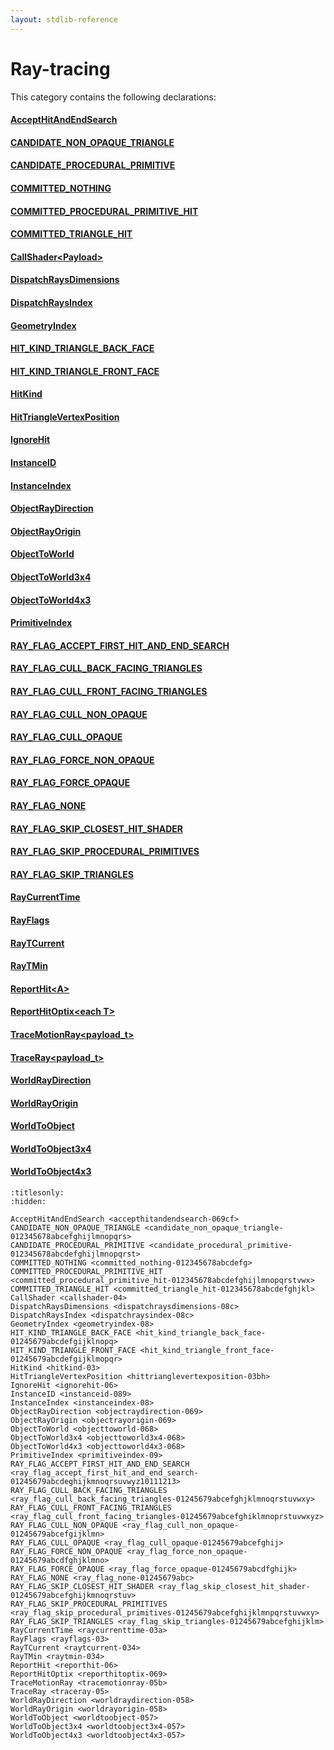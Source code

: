 ```yaml
---
layout: stdlib-reference
---
```

# Ray-tracing

This category contains the following declarations:

#### [AcceptHitAndEndSearch](../accepthitandendsearch-069cf.html)

#### [CANDIDATE\_NON\_OPAQUE\_TRIANGLE](../candidate_non_opaque_triangle-012345678abcefghijlmnopqrs.html)

#### [CANDIDATE\_PROCEDURAL\_PRIMITIVE](../candidate_procedural_primitive-012345678abcdefghijlmnopqrst.html)

#### [COMMITTED\_NOTHING](../committed_nothing-012345678abcdefg.html)

#### [COMMITTED\_PROCEDURAL\_PRIMITIVE\_HIT](../committed_procedural_primitive_hit-012345678abcdefghijlmnopqrstvwx.html)

#### [COMMITTED\_TRIANGLE\_HIT](../committed_triangle_hit-012345678abcdefghjkl.html)

#### [CallShader\<Payload\>](../callshader-04.html)

#### [DispatchRaysDimensions](../dispatchraysdimensions-08c.html)

#### [DispatchRaysIndex](../dispatchraysindex-08c.html)

#### [GeometryIndex](../geometryindex-08.html)

#### [HIT\_KIND\_TRIANGLE\_BACK\_FACE](../hit_kind_triangle_back_face-01245679abcdefgijklnopq.html)

#### [HIT\_KIND\_TRIANGLE\_FRONT\_FACE](../hit_kind_triangle_front_face-01245679abcdefgijklmopqr.html)

#### [HitKind](../hitkind-03.html)

#### [HitTriangleVertexPosition](../hittrianglevertexposition-03bh.html)

#### [IgnoreHit](../ignorehit-06.html)

#### [InstanceID](../instanceid-089.html)

#### [InstanceIndex](../instanceindex-08.html)

#### [ObjectRayDirection](../objectraydirection-069.html)

#### [ObjectRayOrigin](../objectrayorigin-069.html)

#### [ObjectToWorld](../objecttoworld-068.html)

#### [ObjectToWorld3x4](../objecttoworld3x4-068.html)

#### [ObjectToWorld4x3](../objecttoworld4x3-068.html)

#### [PrimitiveIndex](../primitiveindex-09.html)

#### [RAY\_FLAG\_ACCEPT\_FIRST\_HIT\_AND\_END\_SEARCH](../ray_flag_accept_first_hit_and_end_search-01245679abcdeghijkmnoqrsuvwyz10111213.html)

#### [RAY\_FLAG\_CULL\_BACK\_FACING\_TRIANGLES](../ray_flag_cull_back_facing_triangles-01245679abcefghjklmnoqrstuvwxy.html)

#### [RAY\_FLAG\_CULL\_FRONT\_FACING\_TRIANGLES](../ray_flag_cull_front_facing_triangles-01245679abcefghiklmnoprstuvwxyz.html)

#### [RAY\_FLAG\_CULL\_NON\_OPAQUE](../ray_flag_cull_non_opaque-01245679abcefgijklmn.html)

#### [RAY\_FLAG\_CULL\_OPAQUE](../ray_flag_cull_opaque-01245679abcefghij.html)

#### [RAY\_FLAG\_FORCE\_NON\_OPAQUE](../ray_flag_force_non_opaque-01245679abcdfghjklmno.html)

#### [RAY\_FLAG\_FORCE\_OPAQUE](../ray_flag_force_opaque-01245679abcdfghijk.html)

#### [RAY\_FLAG\_NONE](../ray_flag_none-01245679abc.html)

#### [RAY\_FLAG\_SKIP\_CLOSEST\_HIT\_SHADER](../ray_flag_skip_closest_hit_shader-01245679abcefghijkmnoqrstuv.html)

#### [RAY\_FLAG\_SKIP\_PROCEDURAL\_PRIMITIVES](../ray_flag_skip_procedural_primitives-01245679abcefghijklmnpqrstuvwxy.html)

#### [RAY\_FLAG\_SKIP\_TRIANGLES](../ray_flag_skip_triangles-01245679abcefghijklm.html)

#### [RayCurrentTime](../raycurrenttime-03a.html)

#### [RayFlags](../rayflags-03.html)

#### [RayTCurrent](../raytcurrent-034.html)

#### [RayTMin](../raytmin-034.html)

#### [ReportHit\<A\>](../reporthit-06.html)

#### [ReportHitOptix\<each T\>](../reporthitoptix-069.html)

#### [TraceMotionRay\<payload\_t\>](../tracemotionray-05b.html)

#### [TraceRay\<payload\_t\>](../traceray-05.html)

#### [WorldRayDirection](../worldraydirection-058.html)

#### [WorldRayOrigin](../worldrayorigin-058.html)

#### [WorldToObject](../worldtoobject-057.html)

#### [WorldToObject3x4](../worldtoobject3x4-057.html)

#### [WorldToObject4x3](../worldtoobject4x3-057.html)


```{toctree}
:titlesonly:
:hidden:

AcceptHitAndEndSearch <accepthitandendsearch-069cf>
CANDIDATE_NON_OPAQUE_TRIANGLE <candidate_non_opaque_triangle-012345678abcefghijlmnopqrs>
CANDIDATE_PROCEDURAL_PRIMITIVE <candidate_procedural_primitive-012345678abcdefghijlmnopqrst>
COMMITTED_NOTHING <committed_nothing-012345678abcdefg>
COMMITTED_PROCEDURAL_PRIMITIVE_HIT <committed_procedural_primitive_hit-012345678abcdefghijlmnopqrstvwx>
COMMITTED_TRIANGLE_HIT <committed_triangle_hit-012345678abcdefghjkl>
CallShader <callshader-04>
DispatchRaysDimensions <dispatchraysdimensions-08c>
DispatchRaysIndex <dispatchraysindex-08c>
GeometryIndex <geometryindex-08>
HIT_KIND_TRIANGLE_BACK_FACE <hit_kind_triangle_back_face-01245679abcdefgijklnopq>
HIT_KIND_TRIANGLE_FRONT_FACE <hit_kind_triangle_front_face-01245679abcdefgijklmopqr>
HitKind <hitkind-03>
HitTriangleVertexPosition <hittrianglevertexposition-03bh>
IgnoreHit <ignorehit-06>
InstanceID <instanceid-089>
InstanceIndex <instanceindex-08>
ObjectRayDirection <objectraydirection-069>
ObjectRayOrigin <objectrayorigin-069>
ObjectToWorld <objecttoworld-068>
ObjectToWorld3x4 <objecttoworld3x4-068>
ObjectToWorld4x3 <objecttoworld4x3-068>
PrimitiveIndex <primitiveindex-09>
RAY_FLAG_ACCEPT_FIRST_HIT_AND_END_SEARCH <ray_flag_accept_first_hit_and_end_search-01245679abcdeghijkmnoqrsuvwyz10111213>
RAY_FLAG_CULL_BACK_FACING_TRIANGLES <ray_flag_cull_back_facing_triangles-01245679abcefghjklmnoqrstuvwxy>
RAY_FLAG_CULL_FRONT_FACING_TRIANGLES <ray_flag_cull_front_facing_triangles-01245679abcefghiklmnoprstuvwxyz>
RAY_FLAG_CULL_NON_OPAQUE <ray_flag_cull_non_opaque-01245679abcefgijklmn>
RAY_FLAG_CULL_OPAQUE <ray_flag_cull_opaque-01245679abcefghij>
RAY_FLAG_FORCE_NON_OPAQUE <ray_flag_force_non_opaque-01245679abcdfghjklmno>
RAY_FLAG_FORCE_OPAQUE <ray_flag_force_opaque-01245679abcdfghijk>
RAY_FLAG_NONE <ray_flag_none-01245679abc>
RAY_FLAG_SKIP_CLOSEST_HIT_SHADER <ray_flag_skip_closest_hit_shader-01245679abcefghijkmnoqrstuv>
RAY_FLAG_SKIP_PROCEDURAL_PRIMITIVES <ray_flag_skip_procedural_primitives-01245679abcefghijklmnpqrstuvwxy>
RAY_FLAG_SKIP_TRIANGLES <ray_flag_skip_triangles-01245679abcefghijklm>
RayCurrentTime <raycurrenttime-03a>
RayFlags <rayflags-03>
RayTCurrent <raytcurrent-034>
RayTMin <raytmin-034>
ReportHit <reporthit-06>
ReportHitOptix <reporthitoptix-069>
TraceMotionRay <tracemotionray-05b>
TraceRay <traceray-05>
WorldRayDirection <worldraydirection-058>
WorldRayOrigin <worldrayorigin-058>
WorldToObject <worldtoobject-057>
WorldToObject3x4 <worldtoobject3x4-057>
WorldToObject4x3 <worldtoobject4x3-057>
```
